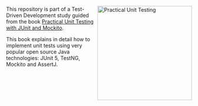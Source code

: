 <a href="https://kaczanowscy.pl/books/practical_unit_testing_junit_testng_mockito.html"><img src="https://kaczanowscy.pl/img/cover_junit_2_330.png" alt="Practical Unit Testing" height="256px" align="right"></a>
This repository is part of a Test-Driven Development study guided from the book [Practical Unit Testing with JUnit and Mockito](https://kaczanowscy.pl/books/practical_unit_testing_junit_testng_mockito.html).

This book explains in detail how to implement unit tests using very popular open source Java technologies: JUnit 5, TestNG, Mockito and AssertJ.
